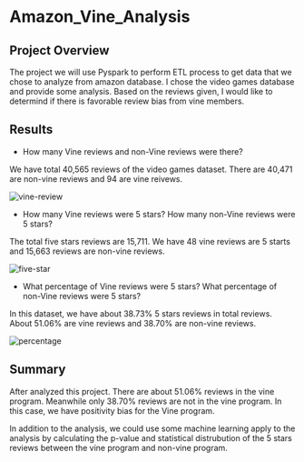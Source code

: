 # Amazon_Vine_Analysis
## Project Overview
The project we will use Pyspark to perform ETL process to get data that we chose to analyze from amazon database. I chose the video games database and provide some analysis. Based on the reviews given, I would like to determind if there is favorable review bias from vine members. 

## Results
- How many Vine reviews and non-Vine reviews were there?

We have total 40,565 reviews of the video games dataset. There are 40,471 are non-vine reviews and 94 are vine reivews. 

![vine-review](https://user-images.githubusercontent.com/94089680/163692287-3dcee08f-f90c-466c-af68-4f6ff019fddb.png)

- How many Vine reviews were 5 stars? How many non-Vine reviews were 5 stars?

The total five stars reviews are 15,711. We have 48 vine reviews are 5 starts and 15,663 reviews are non-vine reviews. 

![five-star](https://user-images.githubusercontent.com/94089680/163692230-c515599b-33dc-4645-9b74-e79ac329bf9e.png)

- What percentage of Vine reviews were 5 stars? What percentage of non-Vine reviews were 5 stars?

In this dataset, we have about 38.73% 5 stars reviews in total reviews. About 51.06% are vine reviews and 38.70% are non-vine reviews. 

![percentage](https://user-images.githubusercontent.com/94089680/163692283-9de183bf-534c-4398-bfb5-6ccbc1de94b6.png)


## Summary
After analyzed this project. There are about 51.06% reviews in the vine program. Meanwhile only 38.70% reviews are not in the vine program. In this case, we have positivity bias for the Vine program. 

In addition to the analysis, we could use some machine learning apply to the analysis by calculating the p-value and statistical distrubution of the 5 stars reviews between the vine program and non-vine program.

